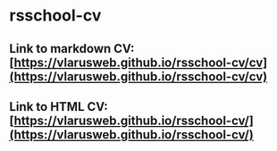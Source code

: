 # rsschool-cv

## Link to markdown CV: [https://vlarusweb.github.io/rsschool-cv/cv](https://vlarusweb.github.io/rsschool-cv/cv)

## Link to HTML CV: [https://vlarusweb.github.io/rsschool-cv/](https://vlarusweb.github.io/rsschool-cv/)
